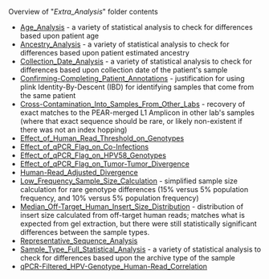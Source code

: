 Overview of "*Extra_Analysis*" folder contents

 - [Age_Analysis](https://github.com/cwarden45/HPV_genotype_paper-archived_samples/tree/master/Downstream_R_Code/Extra_Analysis/Age_Analysis) - a variety of statistical analysis to check for differences based upon patient age
 - [Ancestry_Analysis](https://github.com/cwarden45/HPV_genotype_paper-archived_samples/tree/master/Downstream_R_Code/Extra_Analysis/Ancestry_Analysis) - a variety of statistical analysis to check for differences based upon patient estimated ancestry
 - [Collection_Date_Analysis](https://github.com/cwarden45/HPV_genotype_paper-archived_samples/tree/master/Downstream_R_Code/Extra_Analysis/Collection_Date_Analysis) - a variety of statistical analysis to check for differences based upon collection date of the patient's sample
 - [Confirming-Completing_Patient_Annotations](https://github.com/cwarden45/HPV_genotype_paper-archived_samples/tree/master/Downstream_R_Code/Extra_Analysis/Confirming-Completing_Patient_Annotations) - justification for using plink Identity-By-Descent (IBD) for identifying samples that come from the same patient
 - [Cross-Contamination_Into_Samples_From_Other_Labs](https://github.com/cwarden45/HPV_genotype_paper-archived_samples/tree/master/Downstream_R_Code/Extra_Analysis/Cross-Contamination_Into_Samples_From_Other_Labs) - recovery of exact matches to the PEAR-merged L1 Amplicon in other lab's samples (where that exact sequence should be rare, or likely non-existent if there was not an index hopping)
 - [Effect_of_Human_Read_Threshold_on_Genotypes](https://github.com/cwarden45/HPV_genotype_paper-archived_samples/tree/master/Downstream_R_Code/Extra_Analysis/Effect_of_Human_Read_Threshold_on_Genotypes)
 - [Effect_of_qPCR_Flag_on_Co-Infections](https://github.com/cwarden45/HPV_genotype_paper-archived_samples/tree/master/Downstream_R_Code/Extra_Analysis/Effect_of_qPCR_Flag_on_Co-Infections)
 - [Effect_of_qPCR_Flag_on_HPV58_Genotypes](https://github.com/cwarden45/HPV_genotype_paper-archived_samples/tree/master/Downstream_R_Code/Extra_Analysis/Effect_of_qPCR_Flag_on_HPV58_Genotypes)
 - [Effect_of_qPCR_Flag_on_Tumor-Tumor_Divergence](https://github.com/cwarden45/HPV_genotype_paper-archived_samples/tree/master/Downstream_R_Code/Extra_Analysis/Effect_of_qPCR_Flag_on_Tumor-Tumor_Divergence)
 - [Human-Read_Adjusted_Divergence](https://github.com/cwarden45/HPV_genotype_paper-archived_samples/tree/master/Downstream_R_Code/Extra_Analysis/Human-Read_Adjusted_Divergence)
 - [Low_Frequency_Sample_Size_Calculation](https://github.com/cwarden45/HPV_genotype_paper-archived_samples/tree/master/Downstream_R_Code/Extra_Analysis/Low_Frequency_Sample_Size_Calculation) - simplified sample size calculation for rare genotype differences (15% versus 5% population frequency, and 10% versus 5% population frequency)
 - [Median_Off-Target_Human_Insert_Size_Distribution](https://github.com/cwarden45/HPV_genotype_paper-archived_samples/tree/master/Downstream_R_Code/Extra_Analysis/Median_Off-Target_Human_Insert_Size_Distribution) - distribution of insert size calculated from off-target human reads; matches what is expected from gel extraction, but there were still statistically significant differences between the sample types.
 - [Representative_Sequence_Analysis](https://github.com/cwarden45/HPV_genotype_paper-archived_samples/tree/master/Downstream_R_Code/Extra_Analysis/Representative_Sequence_Analysis)
 - [Sample_Type_Full_Statistical_Analysis](https://github.com/cwarden45/HPV_genotype_paper-archived_samples/tree/master/Downstream_R_Code/Extra_Analysis/Sample_Type_Full_Statistical_Analysis) - a variety of statistical analysis to check for differences based upon the archive type of the sample
 - [qPCR-Filtered_HPV-Genotype_Human-Read_Correlation](https://github.com/cwarden45/HPV_genotype_paper-archived_samples/tree/master/Downstream_R_Code/Extra_Analysis/qPCR-Filtered_HPV-Genotype_Human-Read_Correlation)
